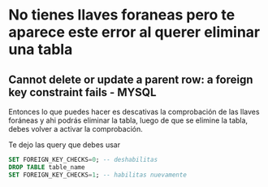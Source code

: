 # No tienes llaves foraneas pero te aparece este error al querer eliminar una tabla
## Cannot delete or update a parent row: a foreign key constraint fails - MYSQL
Entonces lo que puedes hacer es descativas la comprobación de las llaves foráneas y ahi podrás eliminar la tabla, luego de que se elimine la tabla, debes volver a activar la comprobación.

Te dejo las query que debes usar

``` sql
SET FOREIGN_KEY_CHECKS=0; -- deshabilitas
DROP TABLE table_name
SET FOREIGN_KEY_CHECKS=1; -- habilitas nuevamente
```

